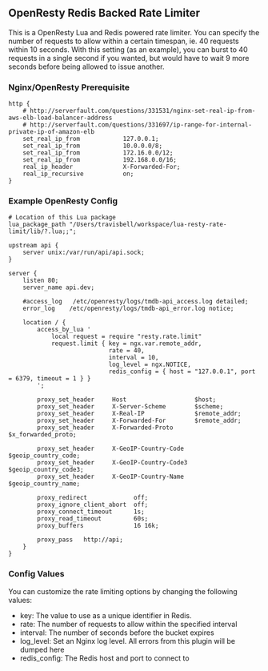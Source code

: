 ## OpenResty Redis Backed Rate Limiter
This is a OpenResty Lua and Redis powered rate limiter. You can specify the number of requests to allow within a certain timespan, ie. 40 requests within 10 seconds. With this setting (as an example), you can burst to 40 requests in a single second if you wanted, but would have to wait 9 more seconds before being allowed to issue another.

### Nginx/OpenResty Prerequisite
```
http {
    # http://serverfault.com/questions/331531/nginx-set-real-ip-from-aws-elb-load-balancer-address
    # http://serverfault.com/questions/331697/ip-range-for-internal-private-ip-of-amazon-elb
    set_real_ip_from            127.0.0.1;
    set_real_ip_from            10.0.0.0/8;
    set_real_ip_from            172.16.0.0/12;
    set_real_ip_from            192.168.0.0/16;
    real_ip_header              X-Forwarded-For;
    real_ip_recursive           on;
}
```

### Example OpenResty Config
```
# Location of this Lua package
lua_package_path "/Users/travisbell/workspace/lua-resty-rate-limit/lib/?.lua;;";

upstream api {
    server unix:/var/run/api/api.sock;
}

server {
    listen 80;
    server_name api.dev;

    #access_log   /etc/openresty/logs/tmdb-api_access.log detailed;
    error_log    /etc/openresty/logs/tmdb-api_error.log notice;

    location / {
        access_by_lua '
            local request = require "resty.rate.limit"
            request.limit { key = ngx.var.remote_addr,
                            rate = 40,
                            interval = 10,
                            log_level = ngx.NOTICE,
                            redis_config = { host = "127.0.0.1", port = 6379, timeout = 1 } }
        ';

        proxy_set_header     Host                   $host;
        proxy_set_header     X-Server-Scheme        $scheme;
        proxy_set_header     X-Real-IP              $remote_addr;
        proxy_set_header     X-Forwarded-For        $remote_addr;
        proxy_set_header     X-Forwarded-Proto      $x_forwarded_proto;

        proxy_set_header     X-GeoIP-Country-Code   $geoip_country_code;
        proxy_set_header     X-GeoIP-Country-Code3  $geoip_country_code3;
        proxy_set_header     X-GeoIP-Country-Name   $geoip_country_name;

        proxy_redirect             off;
        proxy_ignore_client_abort  off;
        proxy_connect_timeout      1s;
        proxy_read_timeout         60s;
        proxy_buffers              16 16k;

        proxy_pass   http://api;
    }
}
```

### Config Values
You can customize the rate limiting options by changing the following values:

* key: The value to use as a unique identifier in Redis.
* rate: The number of requests to allow within the specified interval
* interval: The number of seconds before the bucket expires
* log_level: Set an Nginx log level. All errors from this plugin will be dumped here
* redis_config: The Redis host and port to connect to